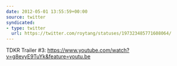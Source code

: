 ```yaml
---
date: 2012-05-01 13:55:59+00:00
source: twitter
syndicated:
- type: twitter
  url: https://twitter.com/roytang/statuses/197323485771608064/
---
```


TDKR Trailer #3: https://www.youtube.com/watch?v=g8evyE9TuYk&feature=youtu.be